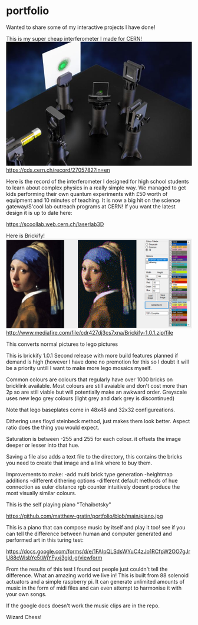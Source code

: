 # portfolio

Wanted to share some of my interactive projects I have done!

This is my super cheap interferometer I made for CERN!
![alt text](https://github.com/matthew-gratin/portfolio/blob/main/interferometer.jpg)
https://cds.cern.ch/record/2705782?ln=en

Here is the record of the interferometer I designed for high school students to learn about complex physics in a really simple way. We managed to get kids performing their own quantum experiments with £50 worth of equipment and 10 minutes of teaching. It is now a big hit on the science gateway/S'cool lab outreach programs at CERN! If you want the latest design it is up to date here:

https://scoollab.web.cern.ch/laserlab3D


Here is Brickify!
![alt text](https://github.com/matthew-gratin/portfolio/blob/main/brickfy%20example.png)
http://www.mediafire.com/file/cdr427dj3cs7xna/Brickify-1.0.1.zip/file

This converts normal pictures to lego pictures

This is brickify 1.0.1 Second release with more build features planned if demand is high (however I have done no premotion for this so I doubt it will be a priority untill I want to make more lego mosaics myself.

Common colours are colours that regularly have over 1000 bricks on bricklink available. Most colours are still avaiable and don't cost more than 2p so are still viable but will potentially make an awkward order. Greyscale uses new lego grey colours (light grey and dark grey is discontinued)

Note that lego baseplates come in 48x48 and 32x32 configureations.

Dithering uses floyd steinbeck method, just makes them look better. Aspect ratio does the thing you would expect.

Saturation is between -255 and 255 for each colour. it offsets the image deeper or lesser into that hue.

Saving a file also adds a text file to the directory, this contains the bricks you need to create that image and a link where to buy them.

Improvements to make: -add multi brick type generation -heightmap additions -different dithering options -different default methods of hue connection as euler distance rgb counter intuitively doesnt produce the most visually similar colours.


This is the self playing piano "Tchaibotsky"

https://github.com/matthew-gratin/portfolio/blob/main/piano.jpg

This is a piano that can compose music by itself and play it too! see if you can tell the difference between human and computer generated and performed art in this turing test:

https://docs.google.com/forms/d/e/1FAIpQLSdsWYuC4zJo1RCfpW2OO7gJrU88cWlsbYe5tWjYFyxj3gjd-g/viewform

From the results of this test I found out people just couldn't tell the difference. What an amazing world we live in!
This is built from 88 solenoid actuators and a simple raspberry pi. It can generate unlimited amounts of music in the form of midi files and can even attempt to harmonise it with your own songs. 

If the google docs doesn't work the music clips are in the repo.

Wizard Chess!




